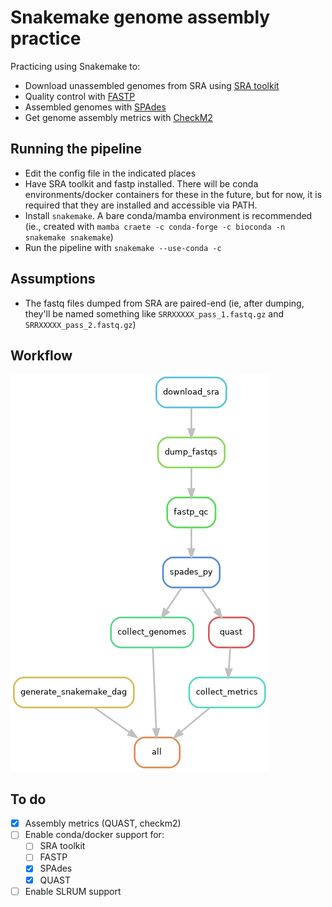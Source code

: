 # Snakemake genome assembly practice

Practicing using Snakemake to:
* Download unassembled genomes from SRA using [SRA toolkit](https://github.com/ncbi/sra-tools/wiki)
* Quality control with [FASTP](https://github.com/OpenGene/fastp)
* Assembled genomes with [SPAdes](https://github.com/ablab/spades#sec3.1)
* Get genome assembly metrics with [CheckM2](https://github.com/chklovski/CheckM2)

## Running the pipeline

* Edit the config file in the indicated places
* Have SRA toolkit and fastp installed. There will be conda environments/docker containers for these in the future, but for now, it is required that they are installed and accessible via PATH.
* Install `snakemake`. A bare conda/mamba environment is recommended (ie., created with `mamba craete -c conda-forge -c bioconda -n snakemake snakemake`)
* Run the pipeline with `snakemake --use-conda -c`

## Assumptions

* The fastq files dumped from SRA are paired-end (ie, after dumping, they'll be named something like `SRRXXXXX_pass_1.fastq.gz` and `SRRXXXXX_pass_2.fastq.gz`)

## Workflow

![](results/snakemake_dag.png)

## To do

- [x] Assembly metrics (QUAST, checkm2)
- [ ] Enable conda/docker support for:
    - [ ] SRA toolkit
    - [ ] FASTP
    - [x] SPAdes
    - [x] QUAST
- [ ] Enable SLRUM support
